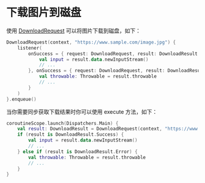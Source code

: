 # 下载图片到磁盘

使用 [DownloadRequest] 可以将图片下载到磁盘，如下：

```kotlin
DownloadRequest(context, "https://www.sample.com/image.jpg") {
    listener(
        onSuccess = { request: DownloadRequest, result: DownloadResult.Success ->
            val input = result.data.newInputStream()
            // ...
        }, onSuccess = { request: DownloadRequest, result: DownloadResult.Error ->
            val throwable: Throwable = result.throwable
            // ...
        }
    )
}.enqueue()
```

当你需要同步获取下载结果时你可以使用 execute 方法，如下：

```kotlin
coroutineScope.launch(Dispatchers.Main) {
    val result: DownloadResult = DownloadRequest(context, "https://www.sample.com/image.jpg").execute()
    if (result is DownloadResult.Success) {
        val input = result.data.newInputStream()
        // ...
    } else if (result is DownloadResult.Error) {
        val throwable: Throwable = result.throwable
        // ...
    }
}
```

[DownloadRequest]: ../../sketch-core/src/main/kotlin/com/github/panpf/sketch/request/DownloadRequest.kt